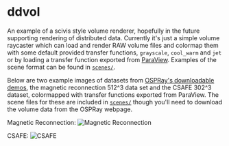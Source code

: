 # ddvol

An example of a scivis style volume renderer, hopefully in the future supporting
rendering of distributed data. Currently it's just a simple volume raycaster which
can load and render RAW
volume files and colormap them with some default provided transfer functions,
`grayscale`, `cool_warm` and `jet` or by loading a transfer function exported
from [ParaView](). Examples of the scene format can be found in [`scenes/`](scenes/).

Below are two example images of datasets from [OSPRay's downloadable demos](http://www.ospray.org/demos.html),
the magnetic reconnection 512^3 data set and the CSAFE 302^3 dataset,
colormapped with transfer functions exported from ParaView. The scene files for
these are included in [`scenes/`](scenes/) though you'll need to download the volume
data from the OSPRay webpage.

Magnetic Reconnection:
![Magnetic Reconnection](http://i.imgur.com/3tPHx2S.png)

CSAFE:
![CSAFE](http://i.imgur.com/zdX2ZF5.png)

